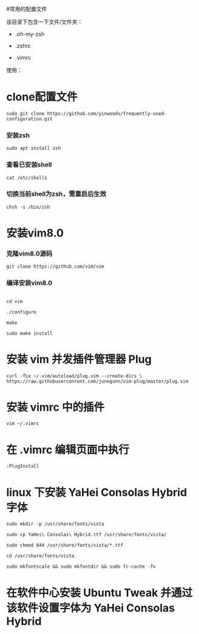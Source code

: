 #常用的配置文件

该目录下包含一下文件/文件夹：

- .oh-my-zsh

- .zshrc

- .vimrc

使用：

# clone配置文件

`sudo git clone https://github.com/yinwoods/frequently-used-configuration.git`

### 安装zsh

`sudo apt install zsh`

### 查看已安装shell

`cat /etc/shells`

### 切换当前shell为zsh，需重启后生效

`chsh -s /bin/zsh `

# 安装vim8.0

### 克隆vim8.0源码

`git clone https://github.com/vim/vim`

### 编译安装vim8.0

```

cd vim

./configure

make

sudo make install

```

# 安装 vim 并发插件管理器 Plug

`curl -fLo ~/.vim/autoload/plug.vim --create-dirs \
    https://raw.githubusercontent.com/junegunn/vim-plug/master/plug.vim`

# 安装 vimrc 中的插件

`vim ~/.vimrc`

# 在 .vimrc 编辑页面中执行

`:PlugInstall`

# linux 下安装 YaHei Consolas Hybrid 字体

```SHELL
sudo mkdir -p /usr/share/fonts/vista

sudo cp YaHei\ Consolas\ Hybrid.ttf /usr/share/fonts/vista/

sudo chmod 644 /usr/share/fonts/vista/*.ttf

cd /usr/share/fonts/vista

sudo mkfontscale && sudo mkfontdir && sudo fc-cache -fv
```

# 在软件中心安装 Ubuntu Tweak 并通过该软件设置字体为 YaHei Consolas Hybrid
